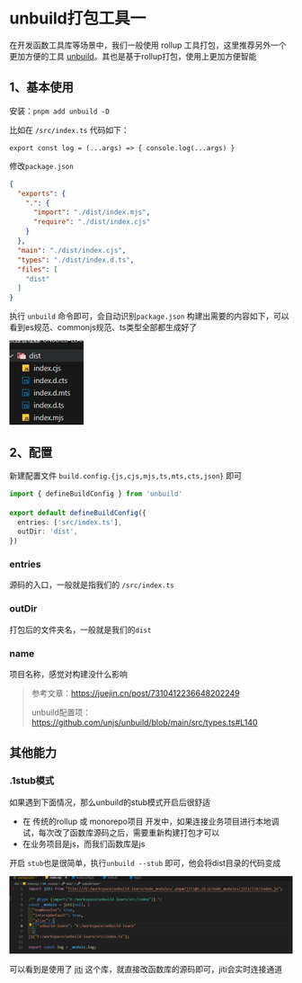# unbuild打包工具一

在开发函数工具库等场景中，我们一般使用 rollup 工具打包，这里推荐另外一个更加方便的工具 [unbuild](https://github.com/unjs/unbuild)。其也是基于rollup打包，使用上更加方便智能



## 1、基本使用

安装：`pnpm add unbuild -D`

比如在 `/src/index.ts` 代码如下：

```text
export const log = (...args) => { console.log(...args) }
```

修改`package.json`

```json
{
  "exports": {
    ".": {
      "import": "./dist/index.mjs",
      "require": "./dist/index.cjs"
    }
  },
  "main": "./dist/index.cjs",
  "types": "./dist/index.d.ts",
  "files": [
    "dist"
  ]
}
```

执行 `unbuild` 命令即可，会自动识别`package.json` 构建出需要的内容如下，可以看到es规范、commonjs规范、ts类型全部都生成好了

![结果](./img/unbuild-build.png)

## 2、配置

新建配置文件 `build.config.{js,cjs,mjs,ts,mts,cts,json}` 即可

```ts
import { defineBuildConfig } from 'unbuild'

export default defineBuildConfig({
  entries: ['src/index.ts'],
  outDir: 'dist',
})
```

### entries

源码的入口，一般就是指我们的 `/src/index.ts`

### outDir

打包后的文件夹名，一般就是我们的`dist`

### name

项目名称，感觉对构建没什么影响







> 参考文章：https://juejin.cn/post/7310412236648202249
>
> unbuild配置项：https://github.com/unjs/unbuild/blob/main/src/types.ts#L140

## 其他能力

### .1stub模式

如果遇到下面情况，那么unbuild的stub模式开启后很舒适

* 在 传统的rollup 或 monorepo项目 开发中，如果连接业务项目进行本地调试，每次改了函数库源码之后，需要重新构建打包才可以
* 在业务项目是js，而我们函数库是js

开启 `stub`也是很简单，执行`unbuild --stub` 即可，他会将dist目录的代码变成

![stub模式](./img/unbuild-stub.png)

可以看到是使用了 [jiti](https://www.npmjs.com/package/jiti) 这个库，就直接改函数库的源码即可，jiti会实时连接通道



